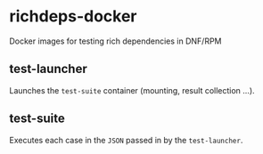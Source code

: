# richdeps-docker
Docker images for testing rich dependencies in DNF/RPM

## test-launcher
Launches the `test-suite` container (mounting, result collection ...).

## test-suite
Executes each case in the `JSON` passed in by the `test-launcher`.

